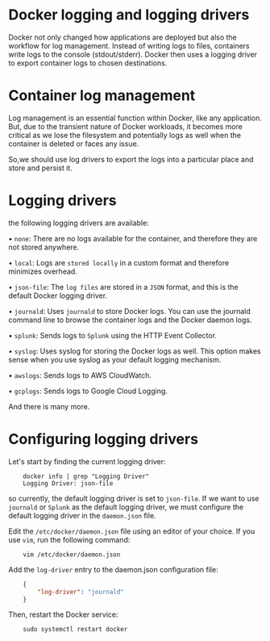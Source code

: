 # Docker logging and logging drivers
Docker not only changed how applications are deployed but also the workflow for log management. Instead of writing logs to files, containers write logs to the console (stdout/stderr). Docker then uses a logging driver to export container logs to chosen destinations.

# Container log management
Log management is an essential function within Docker, like any application. But, due to the transient nature of Docker workloads, it becomes more critical as we lose the filesystem and potentially logs as well when the container is deleted or faces any issue.

So,we should use log drivers to export the logs into a particular place and store and persist it.

# Logging drivers
the following logging drivers are available:

• `none`: There are no logs available for the container, and therefore they are not stored anywhere.

• `local`: Logs are `stored locally` in a custom format and therefore minimizes overhead.

• `json-file`: The `log files` are stored in a `JSON` format, and this is the default Docker logging driver.

• `journald`: Uses `journald` to store Docker logs. You can use the journald command line to browse the container logs and the Docker daemon logs.

• `splunk`: Sends logs to `Splunk` using the HTTP Event Collector.

• `syslog`: Uses syslog for storing the Docker logs as well. This option makes sense when you use syslog as your default logging mechanism.

• `awslogs`: Sends logs to AWS CloudWatch.

• `gcplogs`: Sends logs to Google Cloud Logging.

And there is many more.

# Configuring logging drivers
Let's start by finding the current logging driver:

```shell
    docker info | grep "Logging Driver"
    Logging Driver: json-file
```

so currently, the default logging driver is set to `json-file`. If we want to use `journald` or `Splunk` as the default logging driver, we must configure the default logging driver in the `daemon.json` file.

Edit the `/etc/docker/daemon.json` file using an editor of your choice. If you use `vim`, run the following command:

```shell
    vim /etc/docker/daemon.json
```

Add the `log-driver` entry to the daemon.json configuration file:
```json
    {
        "log-driver": "journald"
    }
```
Then, restart the Docker service:
```shell
    sudo systemctl restart docker
```